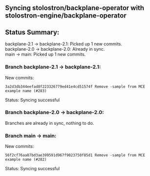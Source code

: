 ## Syncing stolostron/backplane-operator with stolostron-engine/backplane-operator

## Status Summary:

backplane-2.1 -> backplane-2.1: Picked up 1 new commits.  
backplane-2.0 -> backplane-2.0: Already in sync.  
main -> main: Picked up 1 new commits.  

### Branch backplane-2.1 -> backplane-2.1:

New commits:

```
3a2d3db344eefad8f223326779ed41e4cd51574f Remove -sample from MCE example name (#283)
```

Status: Syncing successful

### Branch backplane-2.0 -> backplane-2.0:

Branches are already in sync, nothing to do.

### Branch main -> main:

New commits:

```
56f2cf76aa07bd3ae399591d967f9023750f85d1 Remove -sample from MCE example name (#282)
```

Status: Syncing successful
